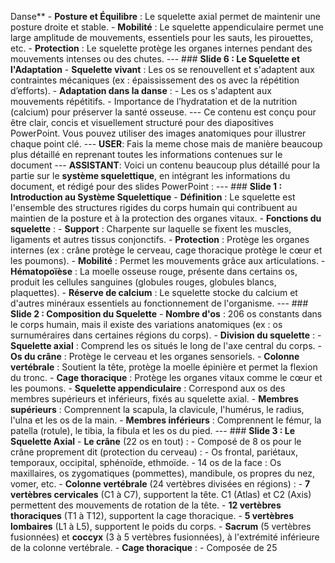 Danse** - **Posture et Équilibre** : Le squelette axial permet de maintenir une posture droite et stable. - **Mobilité** : Le squelette appendiculaire permet une large amplitude de mouvements, essentiels pour les sauts, les pirouettes, etc. - **Protection** : Le squelette protège les organes internes pendant des mouvements intenses ou des chutes. --- ### **Slide 6 : Le Squelette et l'Adaptation** - **Squelette vivant** : Les os se renouvellent et s'adaptent aux contraintes mécaniques (ex : épaississement des os avec la répétition d’efforts). - **Adaptation dans la danse** : - Les os s'adaptent aux mouvements répétitifs. - Importance de l’hydratation et de la nutrition (calcium) pour préserver la santé osseuse. --- Ce contenu est conçu pour être clair, concis et visuellement structuré pour des diapositives PowerPoint. Vous pouvez utiliser des images anatomiques pour illustrer chaque point clé. --- **USER**: Fais la meme chose mais de manière beaucoup plus détaillé en reprenant toutes les informations contenues sur le document --- **ASSISTANT**: Voici un contenu beaucoup plus détaillé pour la partie sur le **système squelettique**, en intégrant les informations du document, et rédigé pour des slides PowerPoint : --- ### **Slide 1 : Introduction au Système Squelettique** - **Définition** : Le squelette est l'ensemble des structures rigides du corps humain qui contribuent au maintien de la posture et à la protection des organes vitaux. - **Fonctions du squelette** : - **Support** : Charpente sur laquelle se fixent les muscles, ligaments et autres tissus conjonctifs. - **Protection** : Protège les organes internes (ex : crâne protège le cerveau, cage thoracique protège le cœur et les poumons). - **Mobilité** : Permet les mouvements grâce aux articulations. - **Hématopoïèse** : La moelle osseuse rouge, présente dans certains os, produit les cellules sanguines (globules rouges, globules blancs, plaquettes). - **Réserve de calcium** : Le squelette stocke du calcium et d'autres minéraux essentiels au fonctionnement de l'organisme. --- ### **Slide 2 : Composition du Squelette** - **Nombre d'os** : 206 os constants dans le corps humain, mais il existe des variations anatomiques (ex : os surnuméraires dans certaines régions du corps). - **Division du squelette** : - **Squelette axial** : Comprend les os situés le long de l'axe central du corps. - **Os du crâne** : Protège le cerveau et les organes sensoriels. - **Colonne vertébrale** : Soutient la tête, protège la moelle épinière et permet la flexion du tronc. - **Cage thoracique** : Protège les organes vitaux comme le cœur et les poumons. - **Squelette appendiculaire** : Correspond aux os des membres supérieurs et inférieurs, fixés au squelette axial. - **Membres supérieurs** : Comprennent la scapula, la clavicule, l'humérus, le radius, l'ulna et les os de la main. - **Membres inférieurs** : Comprennent le fémur, la patella (rotule), le tibia, la fibula et les os du pied. --- ### **Slide 3 : Le Squelette Axial** - **Le crâne** (22 os en tout) : - Composé de 8 os pour le crâne proprement dit (protection du cerveau) : - Os frontal, pariétaux, temporaux, occipital, sphénoïde, ethmoïde. - 14 os de la face : Os maxillaires, os zygomatiques (pommettes), mandibule, os propres du nez, vomer, etc. - **Colonne vertébrale** (24 vertèbres divisées en régions) : - **7 vertèbres cervicales** (C1 à C7), supportent la tête. C1 (Atlas) et C2 (Axis) permettent des mouvements de rotation de la tête. - **12 vertèbres thoraciques** (T1 à T12), supportent la cage thoracique. - **5 vertèbres lombaires** (L1 à L5), supportent le poids du corps. - **Sacrum** (5 vertèbres fusionnées) et **coccyx** (3 à 5 vertèbres fusionnées), à l'extrémité inférieure de la colonne vertébrale. - **Cage thoracique** : - Composée de 25